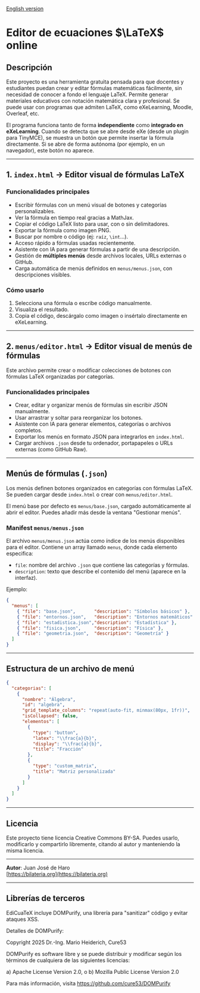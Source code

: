 [English version](README.md)

# Editor de ecuaciones $\LaTeX$ online

## Descripción

Este proyecto es una herramienta gratuita pensada para que docentes y estudiantes puedan crear y editar fórmulas matemáticas fácilmente, sin necesidad de conocer a fondo el lenguaje LaTeX. Permite generar materiales educativos con notación matemática clara y profesional. Se puede usar con programas que admiten LaTeX, como eXeLearning, Moodle, Overleaf, etc.

El programa funciona tanto de forma **independiente** como **integrado en eXeLearning**. Cuando se detecta que se abre desde eXe (desde un plugin para TinyMCE), se muestra un botón que permite insertar la fórmula directamente. Si se abre de forma autónoma (por ejemplo, en un navegador), este botón no aparece.

---

## 1. `index.html` → Editor visual de fórmulas LaTeX

### Funcionalidades principales

- Escribir fórmulas con un menú visual de botones y categorías personalizables.
- Ver la fórmula en tiempo real gracias a MathJax.
- Copiar el código LaTeX listo para usar, con o sin delimitadores.
- Exportar la fórmula como imagen PNG.
- Buscar por nombre o código (ej: `raíz`, `\int`...).
- Acceso rápido a fórmulas usadas recientemente.
- Asistente con IA para generar fórmulas a partir de una descripción.
- Gestión de **múltiples menús** desde archivos locales, URLs externas o GitHub.
- Carga automática de menús definidos en `menus/menus.json`, con descripciones visibles.

### Cómo usarlo

1. Selecciona una fórmula o escribe código manualmente.
2. Visualiza el resultado.
3. Copia el código, descárgalo como imagen o insértalo directamente en eXeLearning.

---

## 2. `menus/editor.html` → Editor visual de menús de fórmulas

Este archivo permite crear o modificar colecciones de botones con fórmulas LaTeX organizadas por categorías.

### Funcionalidades principales

- Crear, editar y organizar menús de fórmulas sin escribir JSON manualmente.
- Usar arrastrar y soltar para reorganizar los botones.
- Asistente con IA para generar elementos, categorías o archivos completos.
- Exportar los menús en formato JSON para integrarlos en `index.html`.
- Cargar archivos `.json` desde tu ordenador, portapapeles o URLs externas (como GitHub Raw).

---

## Menús de fórmulas (`.json`)

Los menús definen botones organizados en categorías con fórmulas LaTeX. Se pueden cargar desde `index.html` o crear con `menus/editor.html`.

El menú base por defecto es `menus/base.json`, cargado automáticamente al abrir el editor. Puedes añadir más desde la ventana "Gestionar menús".

### Manifest `menus/menus.json`

El archivo `menus/menus.json` actúa como índice de los menús disponibles para el editor. Contiene un array llamado `menus`, donde cada elemento especifica:

- `file`: nombre del archivo `.json` que contiene las categorías y fórmulas.
- `description`: texto que describe el contenido del menú (aparece en la interfaz).

Ejemplo:

```json
{
  "menus": [
    { "file": "base.json",       "description": "Símbolos básicos" },
    { "file": "entornos.json",   "description": "Entornos matemáticos" },
    { "file": "estadistica.json","description": "Estadística" },
    { "file": "fisica.json",     "description": "Física" },
    { "file": "geometria.json",  "description": "Geometría" }
  ]
}
```

---

## Estructura de un archivo de menú

```json
{
  "categorias": [
    {
      "nombre": "Álgebra",
      "id": "algebra",
      "grid_template_columns": "repeat(auto-fit, minmax(80px, 1fr))",
      "isCollapsed": false,
      "elementos": [
        {
          "type": "button",
          "latex": "\\frac{a}{b}",
          "display": "\\frac{a}{b}",
          "title": "Fracción"
        },
        {
          "type": "custom_matrix",
          "title": "Matriz personalizada"
        }
      ]
    }
  ]
}
```

---

## Licencia

Este proyecto tiene licencia Creative Commons BY-SA. Puedes usarlo, modificarlo y compartirlo libremente, citando al autor y manteniendo la misma licencia.

---

**Autor**: Juan José de Haro  
[https://bilateria.org](https://bilateria.org)

---

## Librerías de terceros

EdiCuaTeX incluye DOMPurify, una librería para "sanitizar" código y evitar ataques XSS.

Detalles de DOMPurify:

Copyright 2025 Dr.-Ing. Mario Heiderich, Cure53

DOMPurify es software libre y se puede distribuir y modificar según los términos de cualquiera de las siguientes licencias:

a) Apache License Version 2.0, o
b) Mozilla Public License Version 2.0

Para más información, visita https://github.com/cure53/DOMPurify
